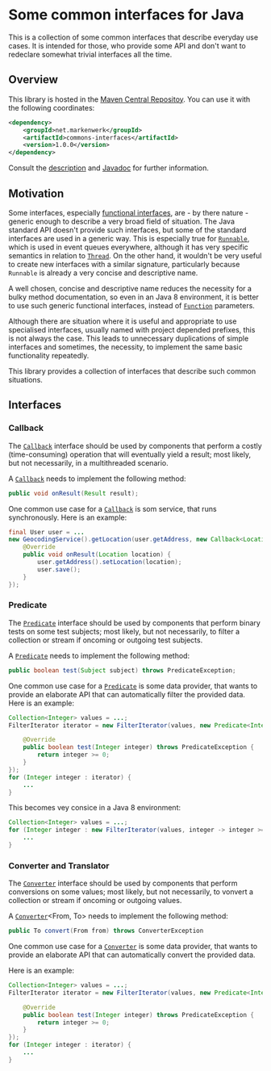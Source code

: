 # Some common interfaces for Java

This is a collection of some common interfaces that describe everyday use cases. It is intended for those, who provide some API and don't want to redeclare somewhat trivial interfaces all the time.

## Overview

This library is hosted in the [Maven Central Repositoy](http://search.maven.org/#artifactdetails|net.markenwerk|commons-interfaces|1.0.0|jar). You can use it with the following coordinates:

```xml
<dependency>
	<groupId>net.markenwerk</groupId>
	<artifactId>commons-interfaces</artifactId>
	<version>1.0.0</version>
</dependency>
```

Consult the [description](#interfaces) and [Javadoc](http://markenwerk.github.io/java-commons-interfaces/javadoc/1.0.0/index.html) for further information.

## Motivation

Some interfaces, especially [functional interfaces](https://docs.oracle.com/javase/8/docs/api/java/lang/FunctionalInterface.html), are - by there nature - generic enough to describe a very broad field of situation. The Java standard API doesn't provide such interfaces, but some of the standard interfaces are used in a generic way. This is especially true for [`Runnable`][Runnable], which is used in event queues everywhere, although it has very specific semantics in relation to [`Thread`][Thread]. On the other hand, it wouldn't be very useful to create new interfaces with a similar signature, particularly because `Runnable` is already a very concise and descriptive name. 

A well chosen, concise and descriptive name reduces the necessity for a bulky method documentation, so even in an Java 8 environment, it is better to use such generic functional interfaces, instead of [`Function`][Function] parameters.

Although there are situation where it is useful and appropriate to use specialised interfaces, usually named with project depended prefixes, this is not always the case. This leads to unnecessary duplications of simple interfaces and sometimes, the necessity, to implement the same basic functionality repeatedly.

This library provides a collection of interfaces that describe such common situations.

## Interfaces

### Callback

The [`Callback`][Callback] interface should be used by components that perform a costly (time-consuming) operation that will eventually yield a result; most likely, but not necessarily, in a multithreaded scenario.

A [`Callback`][Callback]<Result> needs to implement the following method:

```java
public void onResult(Result result);
```

One common use case for a [`Callback`][Callback] is som service, that runs synchronously. Here is an example:

```java
final User user = ... 
new GeocodingService().getLocation(user.getAddress, new Callback<Location>(){
	@Override
	public void onResult(Location location) {
		user.getAddress().setLocation(location);
		user.save();
	}			
});
```

### Predicate

The [`Predicate`][Predicate] interface should be used by components that perform binary tests on some test subjects; most likely, but not necessarily, to filter a collection or stream if oncoming or outgoing test subjects.

A [`Predicate`][Predicate]<Subject> needs to implement the following method:

```java
public boolean test(Subject subject) throws PredicateException;
```

One common use case for a [`Predicate`][Predicate] is some data provider, that wants to provide an elaborate API that can automatically filter the provided data. Here is an example:

```java
Collection<Integer> values = ...;
FilterIterator iterator = new FilterIterator(values, new Predicate<Integer>() {

	@Override
	public boolean test(Integer integer) throws PredicateException {
		return integer >= 0;
	}
});
for (Integer integer : iterator) {
	...
}
```

This becomes vey consice in a Java 8 environment:

```java
Collection<Integer> values = ...;
for (Integer integer : new FilterIterator(values, integer -> integer >= 0)) {
	...
}
```

### Converter and Translator

The [`Converter`][Converter] interface should be used by components that perform conversions on some values; most likely, but not necessarily, to vonvert a collection or stream if oncoming or outgoing values.

A [`Converter`][Converter]<From, To> needs to implement the following method:

```java
public To convert(From from) throws ConverterException
```

One common use case for a [`Converter`][Converter] is some data provider, that wants to provide an elaborate API that can automatically convert the provided data.

Here is an example:

```java
Collection<Integer> values = ...;
FilterIterator iterator = new FilterIterator(values, new Predicate<Integer>() {

	@Override
	public boolean test(Integer integer) throws PredicateException {
		return integer >= 0;
	}
});
for (Integer integer : iterator) {
	...
}
```







[Callback]: http://markenwerk.github.io/java-commons-interfaces/javadoc/1.1.1/index.html?net/markenwerk/commoins/interfaces/Callback.html
[Converter]: http://markenwerk.github.io/java-commons-interfaces/javadoc/1.1.1/index.html?net/markenwerk/commoins/interfaces/Converter.html
[Factory]: http://markenwerk.github.io/java-commons-interfaces/javadoc/1.1.1/index.html?net/markenwerk/commoins/interfaces/Factory.html
[Predicate]: http://markenwerk.github.io/java-commons-interfaces/javadoc/1.1.1/index.html?net/markenwerk/commoins/interfaces/Predicate.html
[Producer]: http://markenwerk.github.io/java-commons-interfaces/javadoc/1.1.1/index.html?net/markenwerk/commoins/interfaces/Producer.html
[Provider]: http://markenwerk.github.io/java-commons-interfaces/javadoc/1.1.1/index.html?net/markenwerk/commoins/interfaces/Provider.html
[Translator]: http://markenwerk.github.io/java-commons-interfaces/javadoc/1.1.1/index.html?net/markenwerk/commoins/interfaces/Translator.html

[Function]: http://docs.oracle.com/javase/8/docs/api/index.html?java/util/function/Function.html
[Runnable]: http://docs.oracle.com/javase/6/docs/api/index.html?java/io/Runnable.html
[Thread]: http://docs.oracle.com/javase/6/docs/api/index.html?java/io/Thread.html
